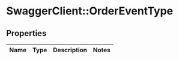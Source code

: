 # SwaggerClient::OrderEventType

## Properties
Name | Type | Description | Notes
------------ | ------------- | ------------- | -------------



